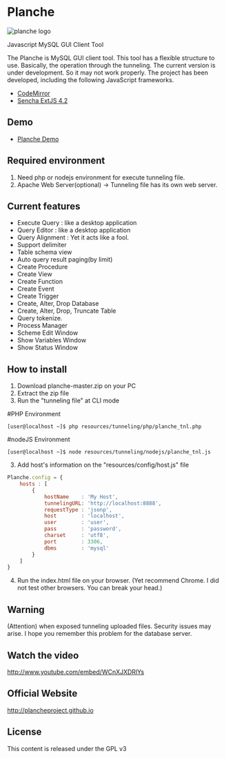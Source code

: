 Planche
=========

![planche logo](http://www.makewebapp.net/planche-master/resources/images/logo.jpg)

Javascript MySQL GUI Client Tool

The Planche is MySQL GUI client tool. This tool has a flexible structure to use. Basically, the operation through the tunneling.
The current version is under development. So it may not work properly. The project has been developed, including the following JavaScript frameworks.

- [CodeMirror](http://codemirror.net/)
- [Sencha ExtJS 4.2](http://www.sencha.com/products/extjs/)

Demo
----
- [Planche Demo](http://www.makewebapp.net/planche-master)


Required environment
----
1. Need php or nodejs environment for execute tunneling file.
2. Apache Web Server(optional) -> Tunneling file has its own web server.


Current features
----
- Execute Query : like a desktop application
- Query Editor : like a desktop application
- Query Alignment : Yet it acts like a fool.
- Support delimiter
- Table schema view
- Auto query result paging(by limit)
- Create Procedure
- Create View
- Create Function
- Create Event
- Create Trigger
- Create, Alter, Drop Database
- Create, Alter, Drop, Truncate Table
- Query tokenize.
- Process Manager
- Scheme Edit Window
- Show Variables Window
- Show Status Window


How to install
----

1. Download planche-master.zip on your PC
2. Extract the zip file
2. Run the "tunneling file" at CLI mode

#PHP Environment
```
[user@localhost ~]$ php resources/tunneling/php/planche_tnl.php
```

#nodeJS Environment
```
[user@localhost ~]$ node resources/tunneling/nodejs/planche_tnl.js
```

3. Add host's information on the "resources/config/host.js" file

```js
Planche.config = {
    hosts : [
        {
            hostName    : 'My Host',
            tunnelingURL: 'http://localhost:8888',
            requestType : 'jsonp',
            host        : 'localhost',
            user        : 'user',
            pass        : 'password',
            charset     : 'utf8',
            port        : 3306,
            dbms        : 'mysql'
        }
    ]
}
```

4. Run the index.html file on your browser.
   (Yet recommend Chrome. I did not test other browsers. You can break your head.)

Warning
----
(Attention) when exposed tunneling uploaded files. Security issues may arise. I hope you remember this problem for the database server.

Watch the video
----

http://www.youtube.com/embed/WCnXJXDRlYs

Official Website
----

http://plancheproject.github.io

License
----

This content is released under the GPL v3

